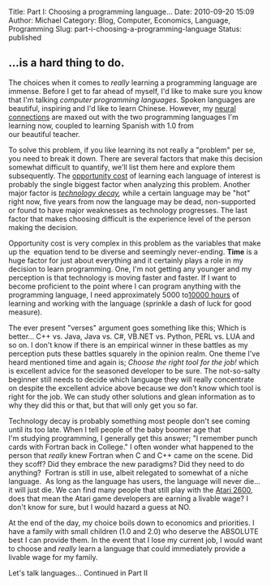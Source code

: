 Title: Part I: Choosing a programming language... 
Date: 2010-09-20 15:09
Author: Michael
Category: Blog, Computer, Economics, Language, Programming
Slug: part-i-choosing-a-programming-language
Status: published

...is a hard thing to do.
-------------------------

The choices when it comes to *really* learning a programming language
are immense. Before I get to far ahead of myself, I'd like to make sure
you know that I'm talking *computer programming languages.* Spoken
languages are beautiful, inspiring and I'd like to learn Chinese.
However, my [neural
connections](http://www.medicalnewstoday.com/articles/60455.php) are
maxed out with the two programming languages I'm learning now, coupled
to learning Spanish with 1.0 from our beautiful teacher.

To solve this problem, if you like learning its not really a "problem"
per se, you need to break it down. There are several factors that make
this decision somewhat difficult to quantify, we'll list them here and
explore them subsequently. The [opportunity
cost](http://en.wikipedia.org/wiki/Opportunity_cost) of learning each
language of interest is probably the single biggest factor
when analyzing this problem. Another major factor is *[technology
decay](http://www.starnetdata.com/wp-content/uploads/2010/02/The-Phenomenon-of-Technology-Decay.pdf),*
while a certain language may be "hot" right now, five years from now the
language may be dead, non-supported or found to have major weaknesses as
technology progresses. The last factor that makes choosing difficult is
the experience level of the person making the decision.

Opportunity cost is very complex in this problem as the variables that
make up the  equation tend to be diverse and seemingly never-ending.
**Time** is a huge factor for just about everything and it certainly
plays a role in my decision to learn programming. One, I'm not getting
any younger and my perception is that technology is moving faster and
faster. If I want to become proficient to the point where I can program
anything with the programming language, I need approximately
5000 to[10000 hours](http://www.squidoo.com/10000-hour-rule) of learning
and working with the language (sprinkle a dash of luck for good
measure).

The ever present "verses" argument goes something like this; Which is
better... C++ vs. Java, Java vs. C\#, VB.NET vs. Python, PERL vs. LUA
and so on. I don't know if there is an empirical winner in these battles
as my perception puts these battles squarely in the opinion realm. One
theme I've heard mentioned time and again is; *Choose the right tool for
the job!* which is excellent advice for the seasoned developer to be
sure. The not-so-salty beginner still needs to decide which language
they will really concentrate on despite the excellent advice
above because we don't know which tool is right for the job. We can
study other solutions and glean information as to why they did this or
that, but that will only get you so far.

Technology decay is probably something most people don't see coming
until its too late. When I tell people of the baby boomer age that
I'm studying programming, I generally get this answer; "I remember punch
cards with Fortran back in College." I often wonder what happened to the
person that *really* knew Fortran when C and C++ came on the scene. Did
they scoff? Did they embrace the new paradigms? Did they need to do
anything?  Fortran is still in use, albeit relegated to somewhat of a
niche language.  As long as the language has users, the language will
never die... it will just die. We can find many people that still play
with the [Atari 2600](http://en.wikipedia.org/wiki/Atari_2600), does
that mean the Atari game developers are earning a livable wage? I don't
know for sure, but I would hazard a guess at NO.

At the end of the day, my choice boils down to economics and priorities.
I have a family with small children (1.0 and 2.0) who deserve the
ABSOLUTE best I can provide them. In the event that I lose my current
job, I would want to choose and *really* learn a language that could
immediately provide a livable wage for my family.

Let's talk languages... Continued in Part II
